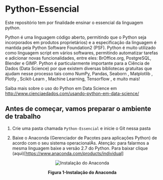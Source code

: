 # Python-Essencial

Este repositório tem por finalidade ensinar o essencial da linguagem python.

Python é uma linguagem código aberto, permitindo que o Python seja incorporados em produtos proprietários) e a especificação da linguagem é mantida pela Python Software Foundation2 (PSF).
Python é muito utilizado como linguagem script em vários softwares, permitindo automatizar tarefas e adicionar novas funcionalidades, entre eles: BrOffice.org, PostgreSQL, Blender e GIMP. 
Python é particularmente importante para a Ciência de Dados (Data Science) por que existem diversas bibliotecas gratuitas que ajudam nesse processo tais como  NumPy, Pandas, Seaborn , Matplotlib , Plotly , Scikit-Learn , Machine Learning, Tensorflow , e muito mais!

Saiba mais sobre o uso do Python em Data Science  em http://www.cienciaedados.com/usando-python-em-data-science/

## Antes de começar, vamos preparar o ambiente de trabalho

1. Crie uma pasta chamada `Python-Essencial` e inicie o Git nessa pasta

2. Baixe o Anaconda (Gerenciador de Pacotes para aplicações Python) de acordo com o seu sistema operacionalÀs. Atenção: para falarmos a mesma linguagem baixe a versão 2.7 do Python. Para baixar clique (aqui)[https://www.anaconda.com/products/individual]

<p align="center">
  <img src="../imagens/Anaconda.png" alt="Instalação do Anaconda">
</p>
<p align="center">
   <strong>Figura 1-Instalação do Anaconda</strong> 
</p>
